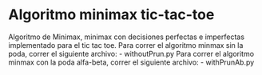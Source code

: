 # Algoritmo minimax tic-tac-toe
Algoritmo de Minimax, minimax con decisiones perfectas e imperfectas implementado para el tic tac toe.
Para correr el algoritmo minmax sin la poda, correr el siguiente archivo:
	- withoutPrun.py
Para correr el algoritmo minmax con la poda alfa-beta, correr el siguiente archivo:
	- withPrunAb.py
